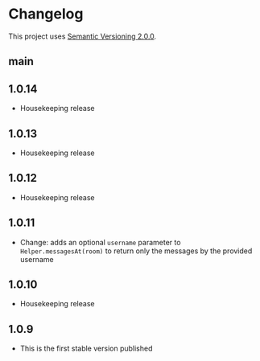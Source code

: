# Changelog

This project uses [Semantic Versioning 2.0.0](http://semver.org/).

## main

## 1.0.14

- Housekeeping release

## 1.0.13

- Housekeeping release

## 1.0.12

- Housekeeping release

## 1.0.11

- Change: adds an optional `username` parameter to `Helper.messagesAt(room)` to return only the messages by the provided username

## 1.0.10

- Housekeeping release

## 1.0.9

- This is the first stable version published
